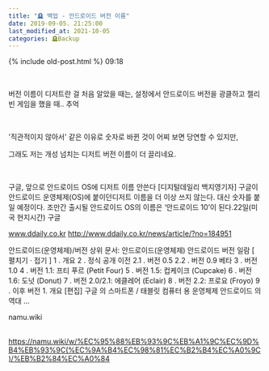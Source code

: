 ```yaml
---
title: "🪦 백업 - 안드로이드 버전 이름"
date: 2019-09-05. 21:25:00
last_modified_at: 2021-10-05
categories: 🪦Backup
---
```

{% include old-post.html %}
09:18

​

버전 이름이 디저트란 걸 처음 알았을 때는, 설정에서 안드로이드 버전을 광클하고 젤리빈 게임을 했을 때.. 추억

​

'직관적이지 않아서' 같은 이유로 숫자로 바뀐 것이 어찌 보면 당연할 수 있지만,

그래도 저는 개성 넘치는 디저트 버전 이름이 더 끌리네요.

​


구글, 앞으로 안드로이드 OS에 디저트 이름 안쓴다
[디지털데일리 백지영기자] 구글이 안드로이드 운영체제(OS)에 붙이던디저트 이름을 더 이상 쓰지 않는다. 대신 숫자를 붙일 예정이다. 조만간 출시될 안드로이드 OS의 이름은 ‘안드로이드 10’이 된다.22일(미국 현지시간) 구글

www.ddaily.co.kr
http://www.ddaily.co.kr/news/article/?no=184951
 
안드로이드(운영체제)/버전
  상위 문서: 안드로이드(운영체제) 안드로이드 버전 일람 [ 펼치기 · 접기 ] 1 . 개요 2 . 정식 공개 이전 2.1 . 버전 0.5 2.2 . 버전 0.9 베타 3 . 버전 1.0 4 . 버전 1.1: 프티 푸르 (Petit Four) 5 . 버전 1.5: 컵케이크 (Cupcake) 6 . 버전 1.6: 도넛 (Donut) 7 . 버전 2.0/2.1: 에클레어 (Eclair) 8 . 버전 2.2: 프로요 (Froyo) 9 . 이후 버전 1. 개요 [편집] 구글 의 스마트폰 / 태블릿 컴퓨터 용 운영체제 안드로이드 의 역대 ...

namu.wiki

​https://namu.wiki/w/%EC%95%88%EB%93%9C%EB%A1%9C%EC%9D%B4%EB%93%9C(%EC%9A%B4%EC%98%81%EC%B2%B4%EC%A0%9C)/%EB%B2%84%EC%A0%84